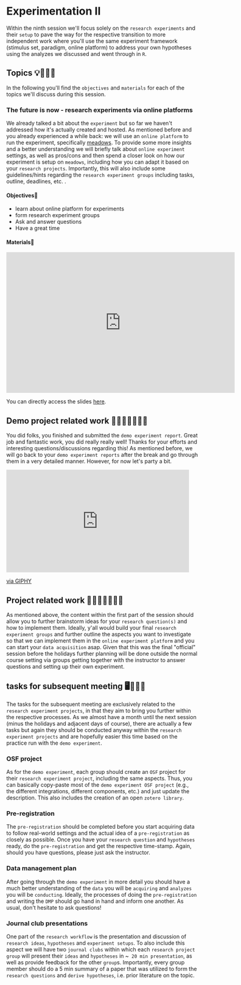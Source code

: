 # Experimentation II
Within the ninth session we'll focus solely on the `research experiments` and their `setup` to pave the way for the respective transition to more independent work where you'll use the same experiment framework (stimulus set, paradigm, online platform) to address your own hypotheses using the analyzes we discussed and went through in `R`. 

## Topics 💡👨🏻‍🏫 

In the following you'll find the `objectives` and `materials` for each of the topics we'll discuss during this session.

### The future is now - research experiments via online platforms
We already talked a bit about the `experiment` but so far we haven't addressed how it's actually created and hosted. As mentioned before and you already experienced a while back: we will use an `online platform` to run the experiment, specifically [meadows](https://meadows-research.com/). To provide some more insights and a better understanding we will briefly talk about `online experiment` settings, as well as pros/cons and then spend a closer look on how our experiment is setup on `meadows`, including how you can adapt it based on your `research projects`. Importantly, this will also include some guidelines/hints regarding the `research experiment groups` including tasks, outline, deadlines, etc. .

#### Objectives📍

- learn about online platform for experiments
- form research experiment groups
- Ask and answer questions
- Have a great time


#### Materials📓

<iframe src="https://docs.google.com/presentation/d/e/2PACX-1vSuYectR7OmNcn0TkXQUFTcAdtJ741F7nxXtCjn-RGOCdJp-aoz5oGeLLpTot8BID-dF5Md7gNN1fKE/embed?start=false&loop=false&delayms=3000" frameborder="0" width="600" height="370" allowfullscreen="true" mozallowfullscreen="true" webkitallowfullscreen="true"></iframe>

You can directly access the slides [here](https://docs.google.com/presentation/d/1lfl3pd8ojqNygM1aKUODP_FRv93v9I5bdLRu3B90Agw/present?usp=sharing).

## Demo project related work 🥼🧑🏽‍💻🧑🏾‍💻  

You did folks, you finished and submitted the `demo experiment report`. Great job and fantastic work, you did really really well!
Thanks for your efforts and interesting questions/discussions regarding this! As mentioned before, we will go back to your `demo experiment reports` after the break and go through them in a very detailed manner. However, for now let's party a bit.

<iframe src="https://giphy.com/embed/AcfTF7tyikWyroP0x7" width="480" height="270" frameBorder="0" class="giphy-embed" allowFullScreen></iframe><p><a href="https://giphy.com/gifs/disneyplus-the-mandalorian-mando-themandalorian-AcfTF7tyikWyroP0x7">via GIPHY</a></p>

## Project related work 🥼🧑🏿‍🔬👩🏻‍🔬

As mentioned above, the content within the first part of the session should allow you to further brainstorm ideas for your `research question(s)` and how to implement them. Ideally, y'all would build your final `research experiment groups` and further outline the aspects you want to investigate so that we can implement them in the `online experiment platform` and you can start your `data acquisition` asap. Given that this was the final "official" session before the holidays further planning will be done outside the normal course setting via groups getting together with the instructor to answer questions and setting up their own experiment.      

## tasks for subsequent meeting 🖥️✍🏽📖

The tasks for the subsequent meeting are exclusively related to the `research experiment projects`, in that they aim to bring you further within the respective processes. As we almost have a month until the next session (minus the holidays and adjacent days of course), there are actually a few tasks but again they should be conducted anyway within the `research experiment projects` and are hopefully easier this time based on the practice run with the `demo experiment`. 

### OSF project
As for the `demo experiment`, each group should create an `OSF` project for their `research experiment project`, including the same aspects. Thus, you can basically copy-paste most of the `demo experiment OSF project` (e.g., the different integrations, different components, etc.) and just update the description. This also includes the creation of an open `zotero library`.

### Pre-registration
The `pre-registration` should be completed before you start acquiring data to follow real-world settings and the actual idea of a `pre-registration` as closely as possible. Once you have your `research question` and `hypotheses` ready, do the `pre-registration` and get the respective time-stamp. Again, should you have questions, please just ask the instructor. 

### Data management plan
After going through the `demo experiment` in more detail you should have a much better understanding of the `data` you will be `acquiring` and `analyzes` you will be `conducting`. Ideally, the processes of doing the `pre-registration` and writing the `DMP` should go hand in hand and inform one another. As usual, don't hesitate to ask questions!

### Journal club presentations
One part of the `research workflow` is the presentation and discussion of `research ideas`, `hypotheses` and `experiment setups`. To also include this aspect we will have two `journal clubs` within which each `research project group` will present their `ideas` and `hypotheses` in ~` 20 min presentation`, as well as provide feedback for the other `group`s. Importantly, every group member should do a 5 min summary of a paper that was utilized to form the `research questions` and `derive hypotheses`, i.e. prior literature on the topic. 